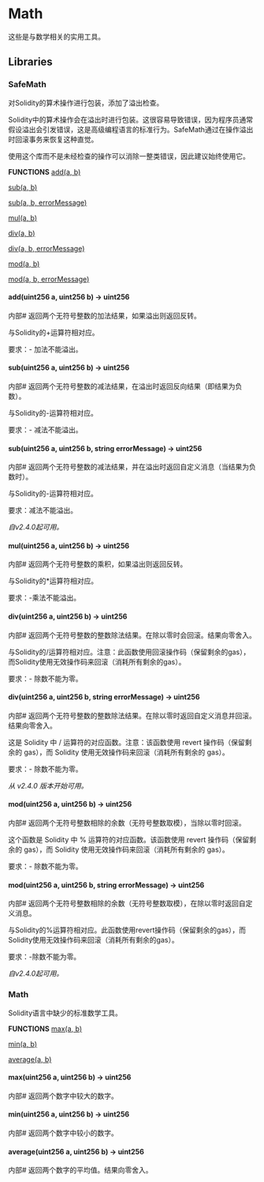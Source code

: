# Math
这些是与数学相关的实用工具。

## Libraries

### SafeMath
对Solidity的算术操作进行包装，添加了溢出检查。

Solidity中的算术操作会在溢出时进行包装。这很容易导致错误，因为程序员通常假设溢出会引发错误，这是高级编程语言的标准行为。SafeMath通过在操作溢出时回滚事务来恢复这种直觉。

使用这个库而不是未经检查的操作可以消除一整类错误，因此建议始终使用它。

**FUNCTIONS**
[add(a, b)](#adduint256-a-uint256-b-→-uint256)

[sub(a, b)](#subuint256-a-uint256-b-→-uint256)

[sub(a, b, errorMessage)](#subuint256-a-uint256-b-string-errormessage-→-uint256)

[mul(a, b)](#muluint256-a-uint256-b-→-uint256)

[div(a, b)](#divuint256-a-uint256-b-→-uint256)

[div(a, b, errorMessage)](#divuint256-a-uint256-b-string-errormessage-→-uint256)

[mod(a, b)](#moduint256-a-uint256-b-→-uint256)

[mod(a, b, errorMessage)](#moduint256-a-uint256-b-string-errormessage-→-uint256)

#### add(uint256 a, uint256 b) → uint256
内部#
返回两个无符号整数的加法结果，如果溢出则返回反转。

与Solidity的+运算符相对应。

要求：- 加法不能溢出。

#### sub(uint256 a, uint256 b) → uint256
内部#
返回两个无符号整数的减法结果，在溢出时返回反向结果（即结果为负数）。

与Solidity的-运算符相对应。

要求：- 减法不能溢出。

#### sub(uint256 a, uint256 b, string errorMessage) → uint256
内部#
返回两个无符号整数的减法结果，并在溢出时返回自定义消息（当结果为负数时）。

与Solidity的-运算符相对应。

要求：减法不能溢出。

*自v2.4.0起可用。*

#### mul(uint256 a, uint256 b) → uint256
内部#
返回两个无符号整数的乘积，如果溢出则返回反转。

与Solidity的*运算符相对应。

要求：-乘法不能溢出。

#### div(uint256 a, uint256 b) → uint256
内部#
返回两个无符号整数的整数除法结果。在除以零时会回滚。结果向零舍入。

与Solidity的/运算符相对应。注意：此函数使用回滚操作码（保留剩余的gas），而Solidity使用无效操作码来回滚（消耗所有剩余的gas）。

要求：- 除数不能为零。

#### div(uint256 a, uint256 b, string errorMessage) → uint256
内部#
返回两个无符号整数的整数除法结果。在除以零时返回自定义消息并回滚。结果向零舍入。

这是 Solidity 中 / 运算符的对应函数。注意：该函数使用 revert 操作码（保留剩余的 gas），而 Solidity 使用无效操作码来回滚（消耗所有剩余的 gas）。

要求：- 除数不能为零。

*从 v2.4.0 版本开始可用。*

#### mod(uint256 a, uint256 b) → uint256
内部#
返回两个无符号整数相除的余数（无符号整数取模），当除以零时回滚。

这个函数是 Solidity 中 % 运算符的对应函数。该函数使用 revert 操作码（保留剩余的 gas），而 Solidity 使用无效操作码来回滚（消耗所有剩余的 gas）。

要求：- 除数不能为零。

#### mod(uint256 a, uint256 b, string errorMessage) → uint256
内部#
返回两个无符号整数相除的余数（无符号整数取模），在除以零时返回自定义消息。

与Solidity的%运算符相对应。此函数使用revert操作码（保留剩余的gas），而Solidity使用无效操作码来回滚（消耗所有剩余的gas）。

要求：-除数不能为零。

*自v2.4.0起可用。*

### Math
Solidity语言中缺少的标准数学工具。

**FUNCTIONS**
[max(a, b)](#maxuint256-a-uint256-b-→-uint256)

[min(a, b)](#minuint256-a-uint256-b-→-uint256)

[average(a, b)](#averageuint256-a-uint256-b-→-uint256)

#### max(uint256 a, uint256 b) → uint256
内部#
返回两个数字中较大的数字。

#### min(uint256 a, uint256 b) → uint256
内部#
返回两个数字中较小的数字。

#### average(uint256 a, uint256 b) → uint256
内部#
返回两个数字的平均值。结果向零舍入。